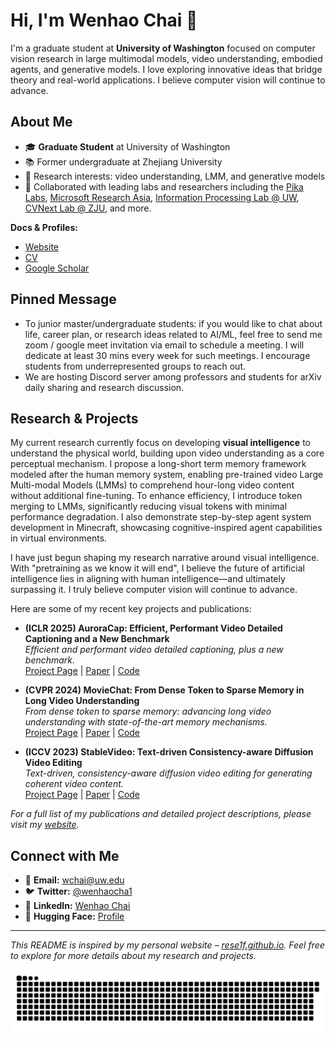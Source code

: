 # Hi, I'm Wenhao Chai 👋

I'm a graduate student at **University of Washington** focused on computer vision research in large multimodal models, video understanding, embodied agents, and generative models. I love exploring innovative ideas that bridge theory and real-world applications. I believe computer vision will continue to advance.

## About Me

- 🎓 **Graduate Student** at University of Washington
- 📚 Former undergraduate at Zhejiang University  
- 🔬 Research interests: video understanding, LMM, and generative models
- 🤝 Collaborated with leading labs and researchers including the [Pika Labs](https://pika.art/), [Microsoft Research Asia](https://www.microsoft.com/en-us/research/lab/microsoft-research-asia/), [Information Processing Lab @ UW](https://ipl-uw.github.io), [CVNext Lab @ ZJU](https://cvnext.github.io), and more.

**Docs & Profiles:**  
- [Website](https://rese1f.github.io)
- [CV](https://rese1f.github.io/assets/file/cv.pdf)  
- [Google Scholar](https://scholar.google.com/citations?user=SL--7UMAAAAJ&hl=en)  

## Pinned Message

- To junior master/undergraduate students: if you would like to chat about life, career plan, or research ideas related to AI/ML, feel free to send me zoom / google meet invitation via email to schedule a meeting. I will dedicate at least 30 mins every week for such meetings. I encourage students from underrepresented groups to reach out.
- We are hosting Discord server among professors and students for arXiv daily sharing and research discussion.

## Research & Projects

My current research currently focus on developing <b>visual intelligence</b> to understand the physical world, building upon video understanding as a core perceptual mechanism. I propose a long-short term memory framework modeled after the human memory system, enabling pre-trained video Large Multi-modal Models (LMMs) to comprehend hour-long video content without additional fine-tuning. To enhance efficiency, I introduce token merging to LMMs, significantly reducing visual tokens with minimal performance degradation. I also demonstrate step-by-step agent system development in Minecraft, showcasing cognitive-inspired agent capabilities in virtual environments.

I have just begun shaping my research narrative around visual intelligence. With "pretraining as we know it will end"</i>, I believe the future of artificial intelligence lies in aligning with human intelligence—and ultimately surpassing it. I truly believe computer vision will continue to advance.

Here are some of my recent key projects and publications:

- **(ICLR 2025) AuroraCap: Efficient, Performant Video Detailed Captioning and a New Benchmark**  
  *Efficient and performant video detailed captioning, plus a new benchmark.*  
  [Project Page](https://rese1f.github.io/aurora-web/) | [Paper](https://arxiv.org/abs/2410.03051) | [Code](https://github.com/rese1f/aurora)
 
- **(CVPR 2024) MovieChat: From Dense Token to Sparse Memory in Long Video Understanding**  
  *From dense token to sparse memory: advancing long video understanding with state-of-the-art memory mechanisms.*  
  [Project Page](https://rese1f.github.io/MovieChat/) | [Paper](https://arxiv.org/abs/2307.16449) | [Code](https://github.com/rese1f/MovieChat)

- **(ICCV 2023) StableVideo: Text-driven Consistency-aware Diffusion Video Editing**  
  *Text-driven, consistency-aware diffusion video editing for generating coherent video content.*  
  [Project Page](https://rese1f.github.io/StableVideo/) | [Paper](https://arxiv.org/abs/2308.09592) | [Code](https://github.com/rese1f/StableVideo)

_For a full list of my publications and detailed project descriptions, please visit my [website](wenhaochai.com)._

## Connect with Me

- 📧 **Email:** [wchai@uw.edu](mailto:wchai@uw.edu)
- 🐦 **Twitter:** [@wenhaocha1](https://x.com/wenhaocha1)
- 💼 **LinkedIn:** [Wenhao Chai](https://www.linkedin.com/in/wenhao-chai-658274238/)
- 🤗 **Hugging Face:** [Profile](https://huggingface.co/wchai)

---

*This README is inspired by my personal website – [rese1f.github.io](https://rese1f.github.io/). Feel free to explore for more details about my research and projects.*

<picture>
  <source media="(prefers-color-scheme: dark)" srcset="https://raw.githubusercontent.com/rese1f/rese1f/output/github-contribution-grid-snake-dark.svg">
  <source media="(prefers-color-scheme: light)" srcset="https://raw.githubusercontent.com/rese1f/rese1f/output/github-contribution-grid-snake.svg">
  <img alt="github contribution grid snake animation" src="https://raw.githubusercontent.com/rese1f/rese1f/output/github-contribution-grid-snake.svg">
</picture>

